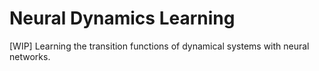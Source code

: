 # Neural Dynamics Learning
[WIP] Learning the transition functions of dynamical systems with neural networks.
